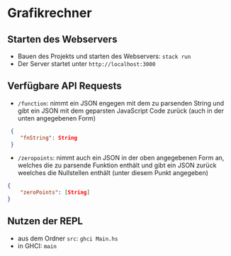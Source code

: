 # Grafikrechner

## Starten des Webservers

* Bauen des Projekts und starten des Webservers: ```stack run```
* Der Server startet unter `http://localhost:3000`

## Verfügbare API Requests
* `/function`: nimmt ein JSON engegen mit dem zu parsenden String und gibt ein JSON mit dem geparsten JavaScript Code zurück (auch in der unten angegebenen Form)  
```JSON
 {
	"fnString": String
 }
```
* `/zeropoints`: nimmt auch ein JSON in der oben angegebenen Form an, welches die zu parsende Funktion enthält und gibt ein JSON zurück weelches die Nullstellen enthält (unter diesem Punkt angegeben)
```JSON
{
	"zeroPoints": [String]
}
```

## Nutzen der REPL
* aus dem Ordner `src`: `ghci Main.hs`
* in GHCI: `main`
